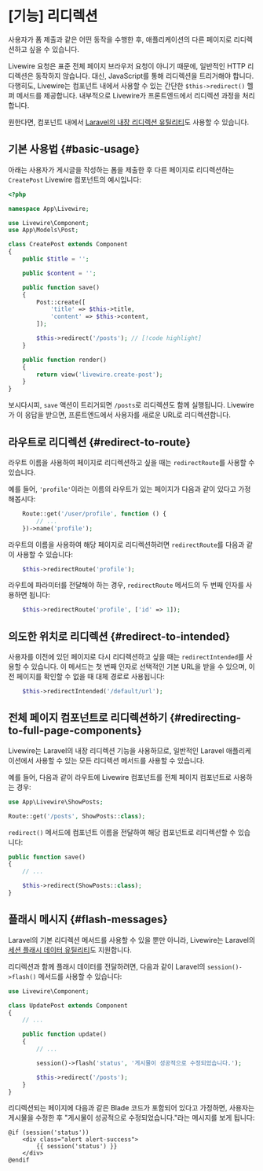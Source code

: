 # [기능] 리디렉션
사용자가 폼 제출과 같은 어떤 동작을 수행한 후, 애플리케이션의 다른 페이지로 리디렉션하고 싶을 수 있습니다.

Livewire 요청은 표준 전체 페이지 브라우저 요청이 아니기 때문에, 일반적인 HTTP 리디렉션은 동작하지 않습니다. 대신, JavaScript를 통해 리디렉션을 트리거해야 합니다. 다행히도, Livewire는 컴포넌트 내에서 사용할 수 있는 간단한 `$this->redirect()` 헬퍼 메서드를 제공합니다. 내부적으로 Livewire가 프론트엔드에서 리디렉션 과정을 처리합니다.

원한다면, 컴포넌트 내에서 [Laravel의 내장 리디렉션 유틸리티](https://laravel.com/docs/responses#redirects)도 사용할 수 있습니다.

## 기본 사용법 {#basic-usage}

아래는 사용자가 게시글을 작성하는 폼을 제출한 후 다른 페이지로 리디렉션하는 `CreatePost` Livewire 컴포넌트의 예시입니다:
```php
<?php

namespace App\Livewire;

use Livewire\Component;
use App\Models\Post;

class CreatePost extends Component
{
	public $title = '';

    public $content = '';

    public function save()
    {
		Post::create([
			'title' => $this->title,
			'content' => $this->content,
		]);

		$this->redirect('/posts'); // [!code highlight]
    }

    public function render()
    {
        return view('livewire.create-post');
    }
}
```

보시다시피, `save` 액션이 트리거되면 `/posts`로 리디렉션도 함께 실행됩니다. Livewire가 이 응답을 받으면, 프론트엔드에서 사용자를 새로운 URL로 리디렉션합니다.

## 라우트로 리디렉션 {#redirect-to-route}

라우트 이름을 사용하여 페이지로 리디렉션하고 싶을 때는 `redirectRoute`를 사용할 수 있습니다.

예를 들어, `'profile'`이라는 이름의 라우트가 있는 페이지가 다음과 같이 있다고 가정해봅시다:

```php
    Route::get('/user/profile', function () {
        // ...
    })->name('profile');
```

라우트의 이름을 사용하여 해당 페이지로 리디렉션하려면 `redirectRoute`를 다음과 같이 사용할 수 있습니다:

```php
    $this->redirectRoute('profile');
```

라우트에 파라미터를 전달해야 하는 경우, `redirectRoute` 메서드의 두 번째 인자를 사용하면 됩니다:

```php
    $this->redirectRoute('profile', ['id' => 1]);
```

## 의도한 위치로 리디렉션 {#redirect-to-intended}

사용자를 이전에 있던 페이지로 다시 리디렉션하고 싶을 때는 `redirectIntended`를 사용할 수 있습니다. 이 메서드는 첫 번째 인자로 선택적인 기본 URL을 받을 수 있으며, 이전 페이지를 확인할 수 없을 때 대체 경로로 사용됩니다:

```php
    $this->redirectIntended('/default/url');
```

## 전체 페이지 컴포넌트로 리디렉션하기 {#redirecting-to-full-page-components}

Livewire는 Laravel의 내장 리디렉션 기능을 사용하므로, 일반적인 Laravel 애플리케이션에서 사용할 수 있는 모든 리디렉션 메서드를 사용할 수 있습니다.

예를 들어, 다음과 같이 라우트에 Livewire 컴포넌트를 전체 페이지 컴포넌트로 사용하는 경우:

```php
use App\Livewire\ShowPosts;

Route::get('/posts', ShowPosts::class);
```

`redirect()` 메서드에 컴포넌트 이름을 전달하여 해당 컴포넌트로 리디렉션할 수 있습니다:

```php
public function save()
{
    // ...

    $this->redirect(ShowPosts::class);
}
```

## 플래시 메시지 {#flash-messages}

Laravel의 기본 리디렉션 메서드를 사용할 수 있을 뿐만 아니라, Livewire는 Laravel의 [세션 플래시 데이터 유틸리티](https://laravel.com/docs/session#flash-data)도 지원합니다.

리디렉션과 함께 플래시 데이터를 전달하려면, 다음과 같이 Laravel의 `session()->flash()` 메서드를 사용할 수 있습니다:

```php
use Livewire\Component;

class UpdatePost extends Component
{
    // ...

    public function update()
    {
        // ...

        session()->flash('status', '게시물이 성공적으로 수정되었습니다.');

        $this->redirect('/posts');
    }
}
```

리디렉션되는 페이지에 다음과 같은 Blade 코드가 포함되어 있다고 가정하면, 사용자는 게시물을 수정한 후 "게시물이 성공적으로 수정되었습니다."라는 메시지를 보게 됩니다:

```blade
@if (session('status'))
    <div class="alert alert-success">
        {{ session('status') }}
    </div>
@endif
```
